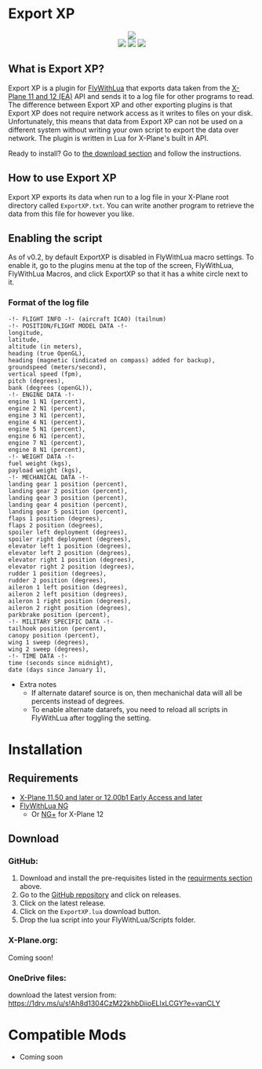 # Export XP
<p align="center"> 
    <img src="https://img.shields.io/badge/ExportXP-v0.7pre-yellow"/>
    <br>
    <img src="https://img.shields.io/badge/X--Plane-11.50%2B-blue"/> <img src="https://img.shields.io/badge/X--Plane-12_EA%2B-blue"/> <img src="https://img.shields.io/badge/FlyWithLUA-2.7/8%2B-blue" /> <br>
</p>

## What is Export XP?

Export XP is a plugin for [FlyWithLua](https://github.com/X-Friese/FlyWithLua) that exports data taken from the [X-Plane 11 and 12 (EA)](https://x-plane.com/) API and sends it to a log file for other programs to read. The difference between Export XP and other exporting plugins is that Export XP does not require network access as it writes to files on your disk. Unfortunately, this means that data from Export XP can not be used on a different system without writing your own script to export the data over network. The plugin is written in Lua for X-Plane's built in API. 


Ready to install? Go to [the download section](#installation) and follow the instructions.

## How to use Export XP

Export XP exports its data when run to a log file in your X-Plane root directory called `ExportXP.txt`. You can write another program to retrieve the data from this file for however you like.

## Enabling the script

As of v0.2, by default ExportXP is disabled in FlyWithLua macro settings. To enable it, go to the plugins menu at the top of the screen, FlyWithLua, FlyWithLua Macros, and click ExportXP so that it has a white circle next to it.

### Format of the log file

```
-!- FLIGHT INFO -!- (aircraft ICAO) (tailnum)
-!- POSITION/FLIGHT MODEL DATA -!-
longitude,
latitude,
altitude (in meters),
heading (true OpenGL),
heading (magnetic (indicated on compass) added for backup),
groundspeed (meters/second),
vertical speed (fpm),
pitch (degrees),
bank (degrees (openGL)),
-!- ENGINE DATA -!-
engine 1 N1 (percent),
engine 2 N1 (percent),
engine 3 N1 (percent),
engine 4 N1 (percent),
engine 5 N1 (percent),
engine 6 N1 (percent),
engine 7 N1 (percent),
engine 8 N1 (percent),
-!- WEIGHT DATA -!-
fuel weight (kgs),
payload weight (kgs),
-!- MECHANICAL DATA -!-
landing gear 1 position (percent),
landing gear 2 position (percent),
landing gear 3 position (percent),
landing gear 4 position (percent),
landing gear 5 position (percent),
flaps 1 position (degrees),
flaps 2 position (degrees),
spoiler left deployment (degrees),
spoiler right deployment (degrees),
elevator left 1 position (degrees),
elevator left 2 position (degrees),
elevator right 1 position (degrees),
elevator right 2 position (degrees),
rudder 1 position (degrees),
rudder 2 position (degrees),
aileron 1 left position (degrees),
aileron 2 left position (degrees),
aileron 1 right position (degrees),
aileron 2 right position (degrees),
parkbrake position (percent),
-!- MILITARY SPECIFIC DATA -!-
tailhook position (percent),
canopy position (percent),
wing 1 sweep (degrees),
wing 2 sweep (degrees),
-!- TIME DATA -!-
time (seconds since midnight),
date (days since January 1),
```
* Extra notes
  * If alternate dataref source is on, then mechanichal data will all be percents instead of degrees.
  * To enable alternate datarefs, you need to reload all scripts in FlyWithLua after toggling the setting.



# Installation

## Requirements

- [X-Plane 11.50 and later or 12.00b1 Early Access and later](https://x-plane.com)
- [FlyWithLua NG](https://github.com/X-Friese/FlyWithLua)
  - Or [NG+](https://forums.x-plane.org/index.php?/files/file/82888-flywithlua-ng-next-generation-plus-edition-for-x-plane-12-win-lin-mac/) for X-Plane 12

## Download

### GitHub:

1. Download and install the pre-requisites listed in the [requirments section](#requirements) above.
2. Go to the [GitHub repository](https://github.com/AviationSFO/ExportXP) and click on releases.
3. Click on the latest release.
4. Click on the `ExportXP.lua` download button.
5. Drop the lua script into your FlyWithLua/Scripts folder.

### X-Plane.org:
Coming soon!

### OneDrive files:
download the latest version from:
https://1drv.ms/u/s!Ah8d1304CzM22khbDiioELlxLCGY?e=vanCLY

# Compatible Mods
* Coming soon
